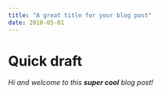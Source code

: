 ```yaml
---
title: "A great title for your blog post"
date: 2018-05-01
---
```


# Quick draft

*Hi and welcome to this __super cool__ blog post!*
